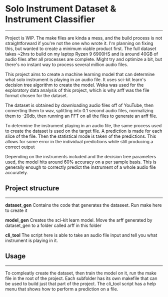 # Solo Instrument Dataset & Instrument Classifier
---
Project is WIP. The make files are kinda a mess, and the build process is not straightforward if you're not the one who wrote it. I'm planning on fixing this, but wanted to create
a minimum viable product first. The full dataset takes ~2hrs to build on my laptop Ryzen 9 6900HS and is around 40GB of audio files after all processes are complete. Might try and optimize a bit, but there's no instant way to process several million audio files.

This project aims to create a machine learning model that can determine what solo instrument is playing in an audio file. It uses sci-kit learn's decision tree algorithm to create the model.
Weka was used for the exploratory data analysis of this project, which is why arff was the file format chosen for the dataset.

The dataset is obtained by downloading audio files off of YouTube, then converting them to wav, splitting into 0.1 second audio files, normalizing them to -20db, then running an FFT on all the 
files to generate an arff file.

To determine the instrument playing in an audio file, the same process used to create the dataset is used on the target file. A prediction is made for each slice of the file. Then the statistical
mode is taken of the predictions. This allows for some error in the individual predictions while still producing a correct output

Depending on the instruments included and the decision tree parameters used, the model hits around 60% accuracy on a per sample basis. This is generally enough to correctly predict the instrument of a whole audio file accurately.

## Project structure
---
**dataset_gen**
Contains the code that generates the dataseet. Run make here to create it

**model_gen**
Creates the sci-kit learn model. Move the arff generated by dataset_gen to a folder called arff in this folder

**cli_tool**
The script here is able to take an audio file input and tell you what instrument is playing in it.

## Usage
---
To compleatly create the dataset, then train the model on it, run the make file in the root of the project. Each subfolder has its own
makefile that can be used to build just that part of the project. The cli_tool script has a help menu that shows how to perform
a prediction on a file.
